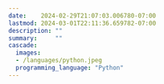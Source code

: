 ```yaml
---
date:    2024-02-29T21:07:03.006780-07:00
lastmod: 2024-03-01T22:11:36.659782-07:00
description: ""
summary:     ""
cascade:
  images:
  - /languages/python.jpeg
  programming_language: "Python"
---
```

